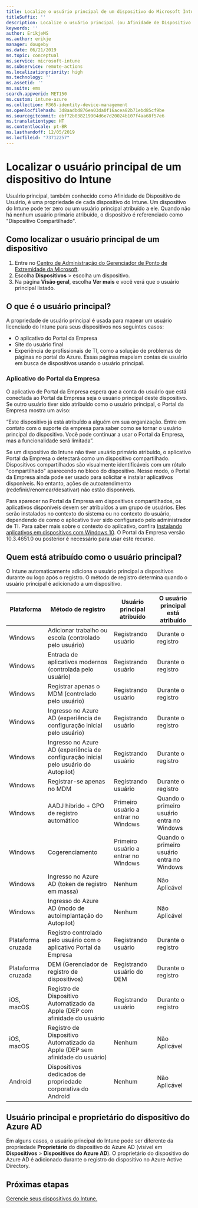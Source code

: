 ```yaml
---
title: Localize o usuário principal de um dispositivo do Microsoft Intune.
titleSuffix: ''
description: Localize o usuário principal (ou Afinidade de Dispositivo de Usuário) de um dispositivo do Intune.
keywords: ''
author: ErikjeMS
ms.author: erikje
manager: dougeby
ms.date: 06/21/2019
ms.topic: conceptual
ms.service: microsoft-intune
ms.subservice: remote-actions
ms.localizationpriority: high
ms.technology: ''
ms.assetid: ''
ms.suite: ems
search.appverid: MET150
ms.custom: intune-azure
ms.collection: M365-identity-device-management
ms.openlocfilehash: 3d8aadbd876ea03da0f16acea82b71ebd85cf9be
ms.sourcegitcommit: ebf72b038219904d6e7d20024b107f4aa68f57e6
ms.translationtype: HT
ms.contentlocale: pt-BR
ms.lasthandoff: 12/05/2019
ms.locfileid: "73712257"
---
```

# <a name="find-the-primary-user-of-an-intune-device"></a>Localizar o usuário principal de um dispositivo do Intune

Usuário principal, também conhecido como Afinidade de Dispositivo de Usuário, é uma propriedade de cada dispositivo do Intune. Um dispositivo do Intune pode ter zero ou um usuário principal atribuído a ele. Quando não há nenhum usuário primário atribuído, o dispositivo é referenciado como "Dispositivo Compartilhado".

## <a name="how-to-find-a-devices-primary-user"></a>Como localizar o usuário principal de um dispositivo

1. Entre no [Centro de Administração do Gerenciador de Ponto de Extremidade da Microsoft](https://go.microsoft.com/fwlink/?linkid=2109431).
2. Escolha **Dispositivos** > escolha um dispositivo.
3. Na página **Visão geral**, escolha **Ver mais** e você verá que o usuário principal listado.

## <a name="what-is-the-primary-user"></a>O que é o usuário principal?
A propriedade de usuário principal é usada para mapear um usuário licenciado do Intune para seus dispositivos nos seguintes casos:
- O aplicativo do Portal da Empresa
- Site do usuário final
- Experiência de profissionais de TI, como a solução de problemas de páginas no portal do Azure. Essas páginas mapeiam contas de usuário em busca de dispositivos usando o usuário principal.    

### <a name="company-portal-app"></a>Aplicativo do Portal da Empresa
O aplicativo de Portal da Empresa espera que a conta do usuário que está conectada ao Portal da Empresa seja o usuário principal deste dispositivo. Se outro usuário tiver sido atribuído como o usuário principal, o Portal da Empresa mostra um aviso:

“Este dispositivo já está atribuído a alguém em sua organização. Entre em contato com o suporte da empresa para saber como se tornar o usuário principal do dispositivo. Você pode continuar a usar o Portal da Empresa, mas a funcionalidade será limitada”.

Se um dispositivo do Intune não tiver usuário primário atribuído, o aplicativo Portal da Empresa o detectará como um dispositivo compartilhado. Dispositivos compartilhados são visualmente identificáveis com um rótulo "compartilhado" aparecendo no bloco do dispositivo. Nesse modo, o Portal da Empresa ainda pode ser usado para solicitar e instalar aplicativos disponíveis. No entanto, ações de autoatendimento (redefinir/renomear/desativar) não estão disponíveis.  

Para aparecer no Portal da Empresa em dispositivos compartilhados, os aplicativos disponíveis devem ser atribuídos a um grupo de usuários. Eles serão instalados no contexto do sistema ou no contexto do usuário, dependendo de como o aplicativo tiver sido configurado pelo administrador de TI. Para saber mais sobre o contexto do aplicativo, confira [Instalando aplicativos em dispositivos com Windows 10](../apps/apps-windows-10-app-deploy.md). O Portal da Empresa versão 10.3.4651.0 ou posterior é necessário para usar este recurso.


## <a name="who-is-assigned-as-the-primary-user"></a>Quem está atribuído como o usuário principal?
O Intune automaticamente adiciona o usuário principal a dispositivos durante ou logo após o registro. O método de registro determina quando o usuário principal é adicionado a um dispositivo.

| Plataforma | Método de registro | Usuário principal atribuído | O usuário principal está atribuído |
| ---- | ---- | ---- | ---- |
| Windows | Adicionar trabalho ou escola (controlado pelo usuário) | Registrando usuário | Durante o registro |   
| Windows | Entrada de aplicativos modernos (controlada pelo usuário) | Registrando usuário | Durante o registro | 
| Windows | Registrar apenas o MDM (controlado pelo usuário) | Registrando usuário | Durante o registro | 
| Windows | Ingresso no Azure AD (experiência de configuração inicial pelo usuário) | Registrando usuário | Durante o registro | 
| Windows | Ingresso no Azure AD (experiência de configuração inicial pelo usuário do Autopilot) | Registrando usuário | Durante o registro | 
| Windows | Registrar-se apenas no MDM | Registrando usuário | Durante o registro | 
| Windows | AADJ híbrido + GPO de registro automático | Primeiro usuário a entrar no Windows | Quando o primeiro usuário entra no Windows| 
| Windows | Cogerenciamento | Primeiro usuário a entrar no Windows | Quando o primeiro usuário entra no Windows | 
| Windows | Ingresso no Azure AD (token de registro em massa) | Nenhum | Não Aplicável | 
| Windows | Ingresso do Azure AD (modo de autoimplantação do Autopilot) | Nenhum | Não Aplicável | 
| Plataforma cruzada | Registro controlado pelo usuário com o aplicativo Portal da Empresa | Registrando usuário | Durante o registro |
| Plataforma cruzada | DEM (Gerenciador de registro de dispositivos) | Registrando usuário do DEM | Durante o registro |
| iOS, macOS | Registro de Dispositivo Automatizado da Apple (DEP com afinidade do usuário | Registrando usuário | Durante o registro |
| iOS, macOS | Registro de Dispositivo Automatizado da Apple (DEP sem afinidade do usuário) | Nenhum | Não Aplicável |
| Android | Dispositivos dedicados de propriedade corporativa do Android | Nenhum | Não Aplicável |

## <a name="primary-user-and-azure-ad-device-owner"></a>Usuário principal e proprietário do dispositivo do Azure AD
Em alguns casos, o usuário principal do Intune pode ser diferente da propriedade **Proprietário** do dispositivo do Azure AD (visível em **Dispositivos** > **Dispositivos do Azure AD**). O proprietário do dispositivo do Azure AD é adicionado durante o registro do dispositivo no Azure Active Directory.

## <a name="next-steps"></a>Próximas etapas
[Gerencie seus dispositivos do Intune.](device-management.md)
